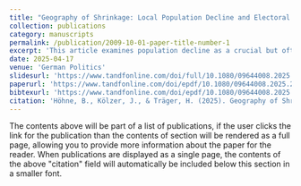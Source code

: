 ```yaml
---
title: "Geography of Shrinkage: Local Population Decline and Electoral Support for the Anti-establishment Parties AfD and BSW in East German State Elections"
collection: publications
category: manuscripts
permalink: /publication/2009-10-01-paper-title-number-1
excerpt: 'This article examines population decline as a crucial but often overlooked explanatory factor for the electoral success of anti-establishment parties. This is surprising, as population decline is often associated with developments linked to anti-establishment voting behavior, such as the deterioration of local public services. While many post-industrial societies contend with some form of demographic decline, East Germany stands out as a particularly relevant case, largely due to severe population loss caused by internal emigration following German reunification. Our comparative study draws on a novel dataset of local population development since 1995 in 1421 municipalities to investigate the impact of population shrinkage on support for the AfD and BSW in the 2024 state elections in Brandenburg, Saxony, and Thuringia. Our findings reveal a strong link between long-term population decline and increased support for the AfD, while no such effect is found for the BSW.'
date: 2025-04-17
venue: 'German Politics'
slidesurl: 'https://www.tandfonline.com/doi/full/10.1080/09644008.2025.2489409'
paperurl: 'https://www.tandfonline.com/doi/epdf/10.1080/09644008.2025.2489409?needAccess=true'
bibtexurl: 'https://www.tandfonline.com/doi/epdf/10.1080/09644008.2025.2489409?needAccess=true'
citation: 'Höhne, B., Kölzer, J., & Träger, H. (2025). Geography of Shrinkage: Local Population Decline and Electoral Support for the Anti-establishment Parties AfD and BSW in East German State Elections. German Politics, 1-29.'
---
```

The contents above will be part of a list of publications, if the user clicks the link for the publication than the contents of section will be rendered as a full page, allowing you to provide more information about the paper for the reader. When publications are displayed as a single page, the contents of the above "citation" field will automatically be included below this section in a smaller font.
